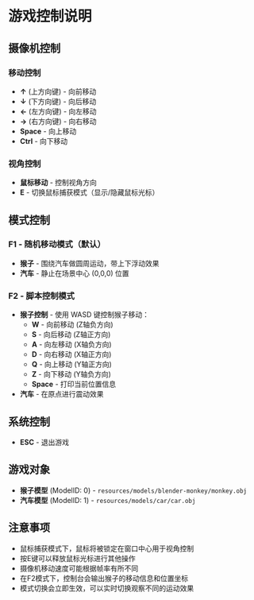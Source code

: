 # 游戏控制说明

## 摄像机控制

### 移动控制
- **↑** (上方向键) - 向前移动
- **↓** (下方向键) - 向后移动  
- **←** (左方向键) - 向左移动
- **→** (右方向键) - 向右移动
- **Space** - 向上移动
- **Ctrl** - 向下移动

### 视角控制
- **鼠标移动** - 控制视角方向
- **E** - 切换鼠标捕获模式（显示/隐藏鼠标光标）

## 模式控制

### F1 - 随机移动模式（默认）
- **猴子** - 围绕汽车做圆周运动，带上下浮动效果
- **汽车** - 静止在场景中心 (0,0,0) 位置

### F2 - 脚本控制模式
- **猴子控制** - 使用 WASD 键控制猴子移动：
  - **W** - 向前移动 (Z轴负方向)
  - **S** - 向后移动 (Z轴正方向)
  - **A** - 向左移动 (X轴负方向)
  - **D** - 向右移动 (X轴正方向)
  - **Q** - 向上移动 (Y轴正方向)
  - **Z** - 向下移动 (Y轴负方向)
  - **Space** - 打印当前位置信息
- **汽车** - 在原点进行震动效果

## 系统控制
- **ESC** - 退出游戏

## 游戏对象
- **猴子模型** (ModelID: 0) - `resources/models/blender-monkey/monkey.obj`
- **汽车模型** (ModelID: 1) - `resources/models/car/car.obj`

## 注意事项
- 鼠标捕获模式下，鼠标将被锁定在窗口中心用于视角控制
- 按E键可以释放鼠标光标进行其他操作
- 摄像机移动速度可能根据帧率有所不同
- 在F2模式下，控制台会输出猴子的移动信息和位置坐标
- 模式切换会立即生效，可以实时切换观察不同的运动效果 